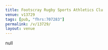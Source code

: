 ```yaml
---
title: Footscray Rugby Sports Athletics Clu
venue: v13729
tags: [pub, "fhrs:707283"]
permalink: /v/13729/
layout: venue
---
```

null